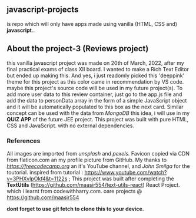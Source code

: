 ## javascript-projects
is repo which will only have apps made using vanilla (HTML, CSS and) **javascript**..

## About the project-3 (Reviews project)
this vanilla javascript project was made on 20th of March, 2022, after my final practical exams of class XII board. I wanted to make a Rich Text Editor but ended up 
making this. And yes, i just readomly picked this 'deeppink' theme for this project as this color came in recommendation by VS code. maybe this project's source code 
will be used in my future project(s). To add more user data to this review container, just go to the app.js file and add the data to personData array in the form of a 
simple JavaScript object and it will be automatically populated to this box as the next card. Similar concept can be used with the data from *MongoDB* this idea, i will 
use in my **QUIZ APP** of the future JEE project. This project was built with pure HTML, CSS and JavaScript. with no external dependencies. 
### References
All images are imported from 
*unsplash* and *pexels.* 
Favicon copied via CDN from flaticon.com an my profile picture from GitHub. My thanks to *https://freecodecamp.org* an it's YouTube channel, and *John Smilga* 
for the toutorial. 
inspired from tutorial : https://www.youtube.com/watch?v=3PHXvlpOkf4&t=1122s ; This project was built after completing the **TextUtils** (https://github.com/maasir554/text-utils-react)
React Project. which i learnt 
from codewithharry.com. oare projects @ https://github.com/maasir554



****dont forget to use git fetch to clone this to your device.****
